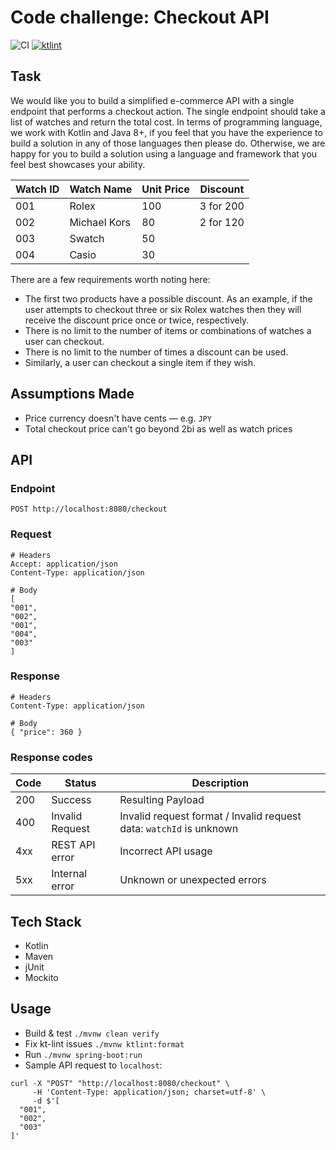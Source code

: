 # Code challenge: Checkout API

![CI](https://github.com/landpro/checkout-api/workflows/CI/badge.svg)
[![ktlint](https://img.shields.io/badge/code%20style-%E2%9D%A4-FF4081.svg)](https://ktlint.github.io/)

## Task

We would like you to build a simplified e-commerce API with a single endpoint that performs a
checkout action. The single endpoint should take a list of watches and return the total cost.
In terms of programming language, we work with Kotlin and Java 8+, if you feel that you have the
experience to build a solution in any of those languages then please do. Otherwise, we are happy for
you to build a solution using a language and framework that you feel best showcases your ability.

| Watch ID | Watch Name   | Unit Price | Discount  |
|----------|--------------|------------|-----------|
| 001      | Rolex        | 100        | 3 for 200 |
| 002      | Michael Kors | 80         | 2 for 120 |
| 003      | Swatch       | 50         |           |
| 004      | Casio        | 30         |           |

There are a few requirements worth noting here:
- The first two products have a possible discount. As an example, if the user attempts to
checkout three or six Rolex watches then they will receive the discount price once or twice,
respectively.
- There is no limit to the number of items or combinations of watches a user can checkout.
- There is no limit to the number of times a discount can be used.
- Similarly, a user can checkout a single item if they wish.

## Assumptions Made

- Price currency doesn't have cents — e.g. `JPY`
- Total checkout price can't go beyond 2bi as well as watch prices

## API

### Endpoint
```text
POST http://localhost:8080/checkout
```

### Request
```text
# Headers
Accept: application/json
Content-Type: application/json

# Body
[
"001",
"002",
"001",
"004",
"003"
]
```

### Response
```text
# Headers
Content-Type: application/json

# Body
{ "price": 360 }
```

### Response codes

| Code | Status               | Description                                                                         |
|------|----------------------|-------------------------------------------------------------------------------------|
| 200  | Success              | Resulting Payload                                                                   |
| 400  | Invalid Request      | Invalid request format / Invalid request data: `watchId` is unknown                 |
| 4xx  | REST API error       | Incorrect API usage                                                                 |
| 5xx  | Internal error       | Unknown or unexpected errors                                                        |

## Tech Stack

- Kotlin
- Maven
- jUnit
- Mockito

## Usage

- Build & test `./mvnw clean verify`
- Fix kt-lint issues `./mvnw ktlint:format`
- Run `./mvnw spring-boot:run`
- Sample API request to `localhost`:
```shell
curl -X "POST" "http://localhost:8080/checkout" \
     -H 'Content-Type: application/json; charset=utf-8' \
     -d $'[
  "001",
  "002",
  "003"
]'
```
